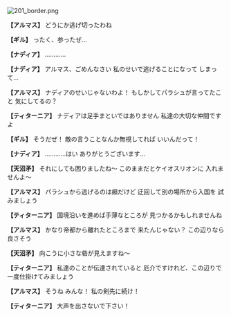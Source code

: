 
![201_border.png](../images/backgrounds/201_border.png)

**【アルマス】**
どうにか逃げ切ったわね

**【ギル】**
ったく、参ったぜ…

**【ナディア】**
…………

**【ナディア】**
アルマス、ごめんなさい
私のせいで逃げることになって
しまって…

**【アルマス】**
ナディアのせいじゃないわよ！
もしかしてパラシュが言ってたこと
気にしてるの？

**【ティターニア】**
ナディアは足手まといではありません
私達の大切な仲間ですよ

**【ギル】**
そうだぜ！
敵の言うことなんか無視してれば
いいんだって！

**【ナディア】**
…………はい
ありがとうございます…

**【天沼矛】**
それにしても困りましたね～
このままだとケイオスリオンに
入れませんよ～

**【アルマス】**
パラシュから逃げるのは癪だけど
迂回して別の場所から入国を
試みましょう

**【ティターニア】**
国境沿いを進めば手薄なところが
見つかるかもしれませんね

**【アルマス】**
かなり帝都から離れたところまで
来たんじゃない？
この辺りなら良さそう

**【天沼矛】**
向こうに小さな砦が見えますね～

**【ティターニア】**
私達のことが伝達されていると
厄介ですけれど、この辺りで
一度仕掛けてみましょう

**【アルマス】**
そうね
みんな！
私の剣先に続け！

**【ティターニア】**
大声を出さないで下さい！
